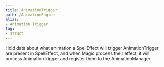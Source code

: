 ```yaml
---
title: AnimationTrigger
path: /AnimationEngine
alias: 
- Animation Trigger
tag: 
- struct
---
```

Hold data about what animation a SpellEffect will trigger
AnimationTrigger are present in SpellEffect, and when Magic process their effect, it will process AnimationTrigger and register them to the AnimationManager
